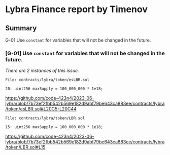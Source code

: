 # Lybra Finance report by Timenov

## Summary
G-01 Use `constant` for variables that will not be changed in the future.

### [G-01] Use `constant` for variables that will not be changed in the future.
*There are 2 instances of this issue.*

```solidity
File: contracts/lybra/token/esLBR.sol

20: uint256 maxSupply = 100_000_000 * 1e18;
```

https://github.com/code-423n4/2023-06-lybra/blob/7b73ef2fbb542b569e182d9abf79be643ca883ee/contracts/lybra/token/esLBR.sol#L20C5-L20C44

```solidity
File: contracts/lybra/token/LBR.sol

15: uint256 maxSupply = 100_000_000 * 1e18;
```

https://github.com/code-423n4/2023-06-lybra/blob/7b73ef2fbb542b569e182d9abf79be643ca883ee/contracts/lybra/token/LBR.sol#L15
